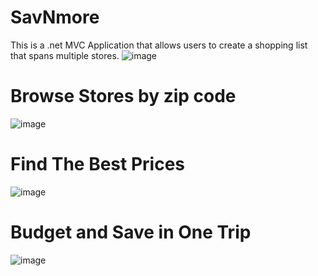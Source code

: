 # SavNmore
This is a .net MVC Application that allows users to create a shopping list that spans multiple stores.
![image](https://github.com/user-attachments/assets/4ddc6429-73da-4782-9c01-f3bf6b9da716)

# Browse Stores by zip code
![image](https://github.com/user-attachments/assets/9e95fbba-9df4-4f97-874f-550f9f60efb5)

# Find The Best Prices
![image](https://github.com/user-attachments/assets/57785508-56dc-41bb-8f1f-aa9ea186092a)

# Budget and Save in One Trip
![image](https://github.com/user-attachments/assets/28536623-f674-4e35-b784-6e458b398304)






